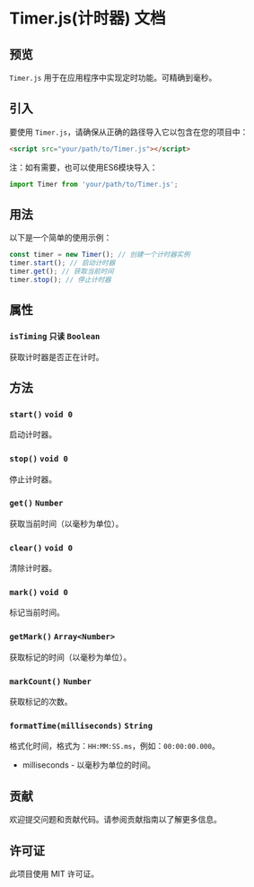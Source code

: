 # Timer.js(计时器) 文档

## 预览
`Timer.js` 用于在应用程序中实现定时功能。可精确到毫秒。

## 引入
要使用 `Timer.js`，请确保从正确的路径导入它以包含在您的项目中：
```html
<script src="your/path/to/Timer.js"></script>
```
注：如有需要，也可以使用ES6模块导入：
```javascript
import Timer from 'your/path/to/Timer.js';
```

## 用法

以下是一个简单的使用示例：

```javascript
const timer = new Timer(); // 创建一个计时器实例
timer.start(); // 启动计时器
timer.get(); // 获取当前时间
timer.stop(); // 停止计时器
```

## 属性

### `isTiming` `只读` `Boolean`
获取计时器是否正在计时。

## 方法

### `start()` `void 0`
启动计时器。

### `stop()` `void 0`
停止计时器。

### `get()` `Number`
获取当前时间（以毫秒为单位）。

### `clear()` `void 0`
清除计时器。

### `mark()` `void 0`
标记当前时间。

### `getMark()` `Array<Number>`
获取标记的时间（以毫秒为单位）。

### `markCount()` `Number`
获取标记的次数。

### `formatTime(milliseconds)` `String`
格式化时间，格式为：`HH:MM:SS.ms`，例如：`00:00:00.000`。
 - milliseconds - 以毫秒为单位的时间。

## 贡献

欢迎提交问题和贡献代码。请参阅贡献指南以了解更多信息。

## 许可证

此项目使用 MIT 许可证。